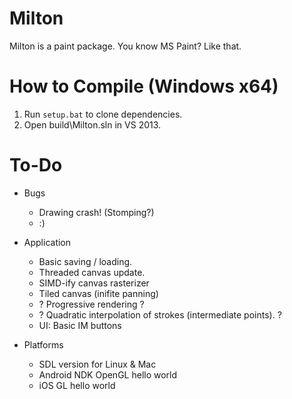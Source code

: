 Milton
======

Milton is a paint package. You know MS Paint? Like that.

How to Compile (Windows x64)
============================

1. Run `setup.bat` to clone dependencies.
2. Open build\Milton.sln in VS 2013.

To-Do
=====

* Bugs
    * Drawing crash! (Stomping?)
    * :)

* Application
    * Basic saving / loading.
    * Threaded canvas update.
    * SIMD-ify canvas rasterizer
    * Tiled canvas (inifite panning)
    * ? Progressive rendering ?
    * ? Quadratic interpolation of strokes (intermediate points). ?
    * UI: Basic IM buttons

* Platforms
    * SDL version for Linux & Mac
    * Android NDK OpenGL hello world
    * iOS GL hello world


